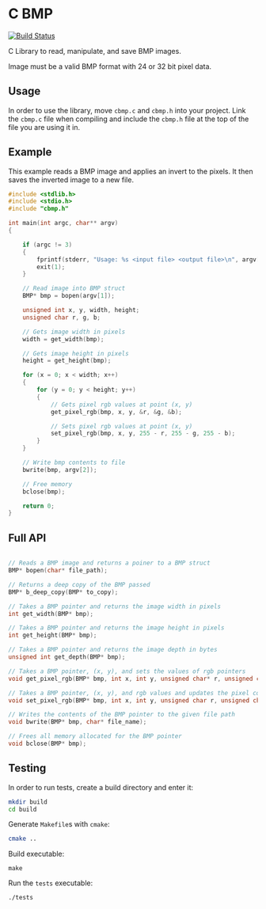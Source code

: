 # C BMP

[![Build Status](https://travis-ci.org/mattflow/cbmp.svg?branch=master)](https://travis-ci.org/mattflow/cbmp)

C Library to read, manipulate, and save BMP images.

Image must be a valid BMP format with 24 or 32 bit pixel data.

## Usage

In order to use the library, move `cbmp.c` and `cbmp.h` into your project.
Link the `cbmp.c` file when compiling and include the `cbmp.h` file at the
top of the file you are using it in.

## Example

This example reads a BMP image and applies an invert to the pixels. It
then saves the inverted image to a new file.

```c
#include <stdlib.h>
#include <stdio.h>
#include "cbmp.h"

int main(int argc, char** argv)
{

    if (argc != 3)
    {
        fprintf(stderr, "Usage: %s <input file> <output file>\n", argv[0]);
        exit(1);
    }

    // Read image into BMP struct
    BMP* bmp = bopen(argv[1]);

    unsigned int x, y, width, height;
    unsigned char r, g, b;

    // Gets image width in pixels
    width = get_width(bmp);

    // Gets image height in pixels
    height = get_height(bmp);

    for (x = 0; x < width; x++)
    {
        for (y = 0; y < height; y++)
        {
            // Gets pixel rgb values at point (x, y)
            get_pixel_rgb(bmp, x, y, &r, &g, &b);

            // Sets pixel rgb values at point (x, y)
            set_pixel_rgb(bmp, x, y, 255 - r, 255 - g, 255 - b);
        }
    }

    // Write bmp contents to file
    bwrite(bmp, argv[2]);

    // Free memory
    bclose(bmp);

    return 0;
}
```

## Full API

```c

// Reads a BMP image and returns a poiner to a BMP struct
BMP* bopen(char* file_path);

// Returns a deep copy of the BMP passed
BMP* b_deep_copy(BMP* to_copy);

// Takes a BMP pointer and returns the image width in pixels
int get_width(BMP* bmp);

// Takes a BMP pointer and returns the image height in pixels
int get_height(BMP* bmp);

// Takes a BMP pointer and returns the image depth in bytes
unsigned int get_depth(BMP* bmp);

// Takes a BMP pointer, (x, y), and sets the values of rgb pointers
void get_pixel_rgb(BMP* bmp, int x, int y, unsigned char* r, unsigned char* g, unsigned char* b);

// Takes a BMP pointer, (x, y), and rgb values and updates the pixel color
void set_pixel_rgb(BMP* bmp, int x, int y, unsigned char r, unsigned char g, unsigned char b);

// Writes the contents of the BMP pointer to the given file path
void bwrite(BMP* bmp, char* file_name);

// Frees all memory allocated for the BMP pointer
void bclose(BMP* bmp);

```

## Testing

In order to run tests, create a build directory and enter it:

```sh
mkdir build
cd build
```

Generate `Makefile`s with `cmake`:

```sh
cmake ..
```

Build executable:
```
make
```

Run the `tests` executable:

```sh
./tests
```
